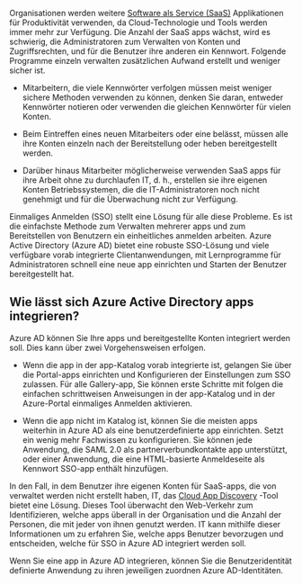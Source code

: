 Organisationen werden weitere [Software als Service (SaaS)](https://azure.microsoft.com/overview/what-is-saas/) Applikationen für Produktivität verwenden, da Cloud-Technologie und Tools werden immer mehr zur Verfügung. Die Anzahl der SaaS apps wächst, wird es schwierig, die Administratoren zum Verwalten von Konten und Zugriffsrechten, und für die Benutzer ihre anderen ein Kennwort. Folgende Programme einzeln verwalten zusätzlichen Aufwand erstellt und weniger sicher ist.


- Mitarbeitern, die viele Kennwörter verfolgen müssen meist weniger sichere Methoden verwenden zu können, denken Sie daran, entweder Kennwörter notieren oder verwenden die gleichen Kennwörter für vielen Konten.

- Beim Eintreffen eines neuen Mitarbeiters oder eine belässt, müssen alle ihre Konten einzeln nach der Bereitstellung oder heben bereitgestellt werden.

- Darüber hinaus Mitarbeiter möglicherweise verwenden SaaS apps für ihre Arbeit ohne zu durchlaufen IT, d. h., erstellen sie ihre eigenen Konten Betriebssystemen, die die IT-Administratoren noch nicht genehmigt und für die Überwachung nicht zur Verfügung.  

Einmaliges Anmelden (SSO) stellt eine Lösung für alle diese Probleme. Es ist die einfachste Methode zum Verwalten mehrerer apps und zum Bereitstellen von Benutzern ein einheitliches anmelden arbeiten. Azure Active Directory (Azure AD) bietet eine robuste SSO-Lösung und viele verfügbare vorab integrierte Clientanwendungen, mit Lernprogramme für Administratoren schnell eine neue app einrichten und Starten der Benutzer bereitgestellt hat.


## <a name="how-does-azure-active-directory-integrate-apps"></a>Wie lässt sich Azure Active Directory apps integrieren?  

Azure AD können Sie Ihre apps und bereitgestellte Konten integriert werden soll. Dies kann über zwei Vorgehensweisen erfolgen.

- Wenn die app in der app-Katalog vorab integrierte ist, gelangen Sie über die Portal-apps einrichten und Konfigurieren der Einstellungen zum SSO zulassen. Für alle Gallery-app, Sie können erste Schritte mit folgen die einfachen schrittweisen Anweisungen in der app-Katalog und in der Azure-Portal einmaliges Anmelden aktivieren.

- Wenn die app nicht im Katalog ist, können Sie die meisten apps weiterhin in Azure AD als eine benutzerdefinierte app einrichten. Setzt ein wenig mehr Fachwissen zu konfigurieren. Sie können jede Anwendung, die SAML 2.0 als partnerverbundkontakte app unterstützt, oder einer Anwendung, die eine HTML-basierte Anmeldeseite als Kennwort SSO-app enthält hinzufügen.

In den Fall, in dem Benutzer ihre eigenen Konten für SaaS-apps, die von verwaltet werden nicht erstellt haben, IT, das [Cloud App Discovery](../articles/active-directory/active-directory-cloudappdiscovery-whatis.md) -Tool bietet eine Lösung. Dieses Tool überwacht den Web-Verkehr zum Identifizieren, welche apps überall in der Organisation und die Anzahl der Personen, die mit jeder von ihnen genutzt werden. IT kann mithilfe dieser Informationen um zu erfahren Sie, welche apps Benutzer bevorzugen und entscheiden, welche für SSO in Azure AD integriert werden soll.  

Wenn Sie eine app in Azure AD integrieren, können Sie die Benutzeridentität definierte Anwendung zu ihren jeweiligen zuordnen Azure AD-Identitäten.  
